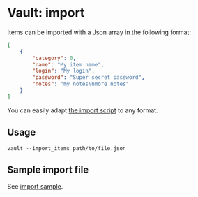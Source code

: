 # Vault: import

Items can be imported with a Json array in the following format:

```json
[
	{
		"category": 0,
		"name": "My item name",
		"login": "My login",
		"password": "Super secret password",
		"notes": "my notes\nmore notes"
	}
]
```

You can easily adapt [the import script](../src/lib/ImportExport.py) to any format.

## Usage

```
vault --import_items path/to/file.json
```

## Sample import file

See [import sample](../sample/import.json).
